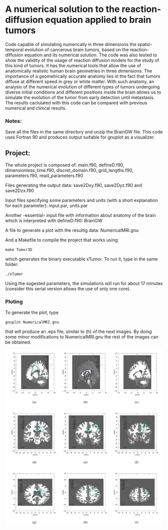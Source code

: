 # A numerical solution to the reaction-diffusion equation applied to brain tumors
Code capable of simulating numerically in three dimensions the spatio-temporal evolution of cancerous brain tumors, based on the reaction-diffusion equation and its numerical solution. The code was also tested to show the validity of the usage of reaction diffusion models for the study of this kind of tumors. It has the numerical tools that allow the use of anatomically realistic human brain geometries in three dimensions. The importance of a geometrically accurate anatomy lies in the fact that tumors diffuse at different speed in grey or white matter. With such anatomy, an analysis of the numerical evolution of different types of tumors undergoing diverse initial conditions and different positions inside the brain allows us to simulate the evolution of the tumor from early detection until metastasis. 
The results caclulated with this code can be compared with previous numerical and clinical results. 

### Notes:
Save all the files in the same directory and unzip the BrainGW file. This code uses Fortran 90 and produces output suitable for gnuplot as a visualizer.

## Project:
The whole project is composed of:
main.f90, defineD.f90, dimensionless_time.f90, discret_domain.f90, grid_lengths.f90, parameters.f90, read_parameters.f90 

Files generating the output data: 
save2Dxy.f90, save2Dyz.f90 and save2Dzx.f90

Input files specifying some parameters and units (with a short explanation for each parameter):
input.par, units.par

Another -essential- input file with information about anatomy of the brain which is interpreted with defineD.f90:
BrainGW

A file to generate a plot with the resultig data:
NumericalMRI.gnu

And a Makefile to compile the project that works using:
```
make Tumor3D
```
which generates the binary executable xTumor. To run it, type in the same folder:
```
./xTumor
```

Using the sugested parameters, the simulations will run for about 17 minutes (consider this serial version allows the use of only one core). 

### Ploting
To generate the plot, type
```
gnuplot NumericalMRI.gnu
```
that will produce an .eps file, similar to (h) of the next images. By doing some minor modifications to NumericalMRI.gnu the rest of the images can be obtained. 


![alt text](https://github.com/veneciachm/BrainTumors/blob/master/MRI-like.png)
